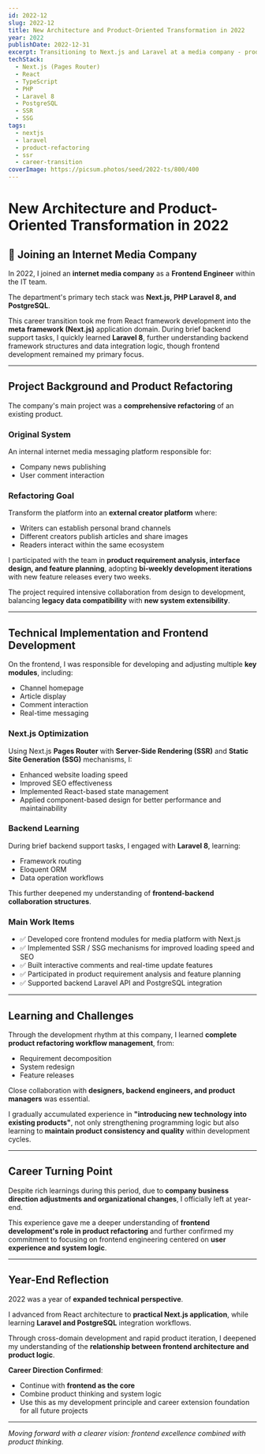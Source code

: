 ```yaml
---
id: 2022-12
slug: 2022-12
title: New Architecture and Product-Oriented Transformation in 2022
year: 2022
publishDate: 2022-12-31
excerpt: Transitioning to Next.js and Laravel at a media company - product refactoring and rapid iteration
techStack:
  - Next.js (Pages Router)
  - React
  - TypeScript
  - PHP
  - Laravel 8
  - PostgreSQL
  - SSR
  - SSG
tags:
  - nextjs
  - laravel
  - product-refactoring
  - ssr
  - career-transition
coverImage: https://picsum.photos/seed/2022-ts/800/400
---
```


# New Architecture and Product-Oriented Transformation in 2022

## 🚀 Joining an Internet Media Company

In 2022, I joined an **internet media company** as a **Frontend Engineer** within the IT team.

The department's primary tech stack was **Next.js, PHP Laravel 8, and PostgreSQL**.

This career transition took me from React framework development into the **meta framework (Next.js)** application domain. During brief backend support tasks, I quickly learned **Laravel 8**, further understanding backend framework structures and data integration logic, though frontend development remained my primary focus.

---

## Project Background and Product Refactoring

The company's main project was a **comprehensive refactoring** of an existing product.

### Original System
An internal internet media messaging platform responsible for:
- Company news publishing
- User comment interaction

### Refactoring Goal
Transform the platform into an **external creator platform** where:
- Writers can establish personal brand channels
- Different creators publish articles and share images
- Readers interact within the same ecosystem

I participated with the team in **product requirement analysis, interface design, and feature planning**, adopting **bi-weekly development iterations** with new feature releases every two weeks.

The project required intensive collaboration from design to development, balancing **legacy data compatibility** with **new system extensibility**.

---

## Technical Implementation and Frontend Development

On the frontend, I was responsible for developing and adjusting multiple **key modules**, including:
- Channel homepage
- Article display
- Comment interaction
- Real-time messaging

### Next.js Optimization

Using Next.js **Pages Router** with **Server-Side Rendering (SSR)** and **Static Site Generation (SSG)** mechanisms, I:
- Enhanced website loading speed
- Improved SEO effectiveness
- Implemented React-based state management
- Applied component-based design for better performance and maintainability

### Backend Learning

During brief backend support tasks, I engaged with **Laravel 8**, learning:
- Framework routing
- Eloquent ORM
- Data operation workflows

This further deepened my understanding of **frontend-backend collaboration structures**.

### Main Work Items

- ✅ Developed core frontend modules for media platform with Next.js
- ✅ Implemented SSR / SSG mechanisms for improved loading speed and SEO
- ✅ Built interactive comments and real-time update features
- ✅ Participated in product requirement analysis and feature planning
- ✅ Supported backend Laravel API and PostgreSQL integration

---

## Learning and Challenges

Through the development rhythm at this company, I learned **complete product refactoring workflow management**, from:
- Requirement decomposition
- System redesign
- Feature releases

Close collaboration with **designers, backend engineers, and product managers** was essential.

I gradually accumulated experience in **"introducing new technology into existing products"**, not only strengthening programming logic but also learning to **maintain product consistency and quality** within development cycles.

---

## Career Turning Point

Despite rich learnings during this period, due to **company business direction adjustments and organizational changes**, I officially left at year-end.

This experience gave me a deeper understanding of **frontend development's role in product refactoring** and further confirmed my commitment to focusing on frontend engineering centered on **user experience and system logic**.

---

## Year-End Reflection

2022 was a year of **expanded technical perspective**.

I advanced from React architecture to **practical Next.js application**, while learning **Laravel and PostgreSQL** integration workflows.

Through cross-domain development and rapid product iteration, I deepened my understanding of the **relationship between frontend architecture and product logic**.

**Career Direction Confirmed**:
- Continue with **frontend as the core**
- Combine product thinking and system logic
- Use this as my development principle and career extension foundation for all future projects

---

_Moving forward with a clearer vision: frontend excellence combined with product thinking._
